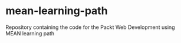 # mean-learning-path
Repository containing the code for the Packt Web Development using MEAN learning path
